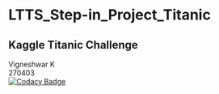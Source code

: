 # LTTS_Step-in_Project_Titanic

## Kaggle Titanic Challenge
Vigneshwar K <br>
270403 <br>
[![Codacy Badge](https://app.codacy.com/project/badge/Grade/a1c6e86e9000498dafb44056d4f33f75)](https://www.codacy.com/gh/Vigneshwar73/LTTS_Step-in_Project_Titanic/dashboard?utm_source=github.com&amp;utm_medium=referral&amp;utm_content=Vigneshwar73/LTTS_Step-in_Project_Titanic&amp;utm_campaign=Badge_Grade)

